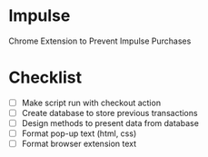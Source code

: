 # Impulse
Chrome Extension to Prevent Impulse Purchases

# Checklist
*[ ] Make script run with checkout action
*[ ] Create database to store previous transactions
*[ ] Design methods to present data from database
*[ ] Format pop-up text (html, css)
*[ ] Format browser extension text